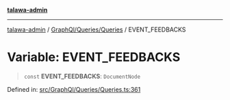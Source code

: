 [**talawa-admin**](../../../../README.md)

***

[talawa-admin](../../../../modules.md) / [GraphQl/Queries/Queries](../README.md) / EVENT\_FEEDBACKS

# Variable: EVENT\_FEEDBACKS

> `const` **EVENT\_FEEDBACKS**: `DocumentNode`

Defined in: [src/GraphQl/Queries/Queries.ts:361](https://github.com/bint-Eve/talawa-admin/blob/e05e1a03180dbbfc7ba850102958ea6b6cd4b01e/src/GraphQl/Queries/Queries.ts#L361)
